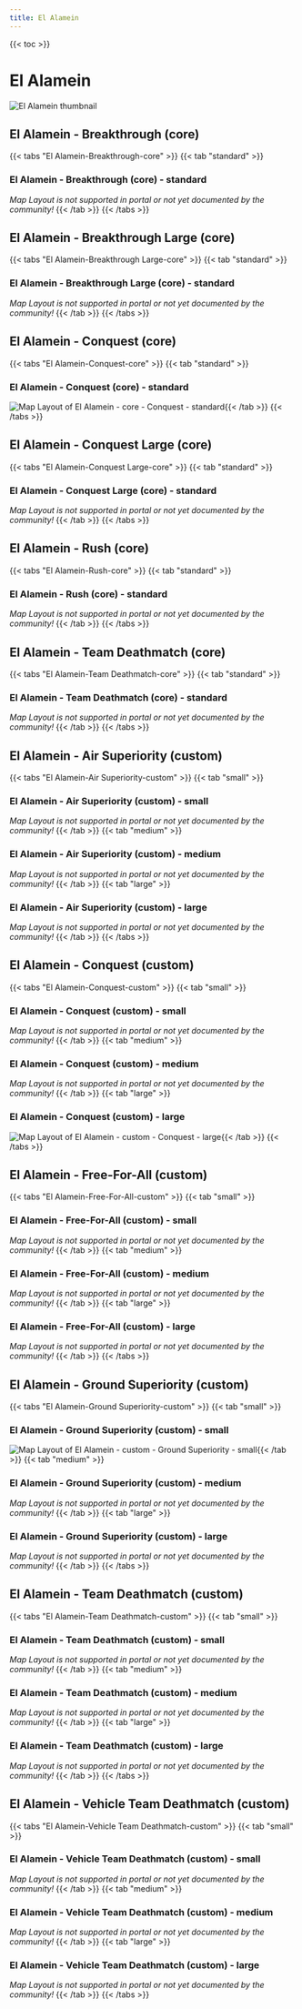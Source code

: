 ```yaml
---
title: El Alamein
---
```


{{< toc >}}

# El Alamein

![El Alamein thumbnail](../images/thumbnails/elalamein_thumbnail.jpg)

## El Alamein - Breakthrough (core)

{{< tabs "El Alamein-Breakthrough-core" >}}
{{< tab "standard" >}}
### El Alamein - Breakthrough (core) - standard

_Map Layout is not supported in portal or not yet documented by the community!_
{{< /tab >}}
{{< /tabs >}}
## El Alamein - Breakthrough Large (core)

{{< tabs "El Alamein-Breakthrough Large-core" >}}
{{< tab "standard" >}}
### El Alamein - Breakthrough Large (core) - standard

_Map Layout is not supported in portal or not yet documented by the community!_
{{< /tab >}}
{{< /tabs >}}
## El Alamein - Conquest (core)

{{< tabs "El Alamein-Conquest-core" >}}
{{< tab "standard" >}}
### El Alamein - Conquest (core) - standard

![Map Layout of El Alamein - core - Conquest - standard](../images/layouts/elalamein_conquest_core_standard.png){{< /tab >}}
{{< /tabs >}}
## El Alamein - Conquest Large (core)

{{< tabs "El Alamein-Conquest Large-core" >}}
{{< tab "standard" >}}
### El Alamein - Conquest Large (core) - standard

_Map Layout is not supported in portal or not yet documented by the community!_
{{< /tab >}}
{{< /tabs >}}
## El Alamein - Rush (core)

{{< tabs "El Alamein-Rush-core" >}}
{{< tab "standard" >}}
### El Alamein - Rush (core) - standard

_Map Layout is not supported in portal or not yet documented by the community!_
{{< /tab >}}
{{< /tabs >}}
## El Alamein - Team Deathmatch (core)

{{< tabs "El Alamein-Team Deathmatch-core" >}}
{{< tab "standard" >}}
### El Alamein - Team Deathmatch (core) - standard

_Map Layout is not supported in portal or not yet documented by the community!_
{{< /tab >}}
{{< /tabs >}}
## El Alamein - Air Superiority (custom)

{{< tabs "El Alamein-Air Superiority-custom" >}}
{{< tab "small" >}}
### El Alamein - Air Superiority (custom) - small

_Map Layout is not supported in portal or not yet documented by the community!_
{{< /tab >}}
{{< tab "medium" >}}
### El Alamein - Air Superiority (custom) - medium

_Map Layout is not supported in portal or not yet documented by the community!_
{{< /tab >}}
{{< tab "large" >}}
### El Alamein - Air Superiority (custom) - large

_Map Layout is not supported in portal or not yet documented by the community!_
{{< /tab >}}
{{< /tabs >}}
## El Alamein - Conquest (custom)

{{< tabs "El Alamein-Conquest-custom" >}}
{{< tab "small" >}}
### El Alamein - Conquest (custom) - small

_Map Layout is not supported in portal or not yet documented by the community!_
{{< /tab >}}
{{< tab "medium" >}}
### El Alamein - Conquest (custom) - medium

_Map Layout is not supported in portal or not yet documented by the community!_
{{< /tab >}}
{{< tab "large" >}}
### El Alamein - Conquest (custom) - large

![Map Layout of El Alamein - custom - Conquest - large](../images/layouts/elalamein_conquest_custom_large.png){{< /tab >}}
{{< /tabs >}}
## El Alamein - Free-For-All (custom)

{{< tabs "El Alamein-Free-For-All-custom" >}}
{{< tab "small" >}}
### El Alamein - Free-For-All (custom) - small

_Map Layout is not supported in portal or not yet documented by the community!_
{{< /tab >}}
{{< tab "medium" >}}
### El Alamein - Free-For-All (custom) - medium

_Map Layout is not supported in portal or not yet documented by the community!_
{{< /tab >}}
{{< tab "large" >}}
### El Alamein - Free-For-All (custom) - large

_Map Layout is not supported in portal or not yet documented by the community!_
{{< /tab >}}
{{< /tabs >}}
## El Alamein - Ground Superiority (custom)

{{< tabs "El Alamein-Ground Superiority-custom" >}}
{{< tab "small" >}}
### El Alamein - Ground Superiority (custom) - small

![Map Layout of El Alamein - custom - Ground Superiority - small](../images/layouts/elalamein_groundsuperiority_custom_small.png){{< /tab >}}
{{< tab "medium" >}}
### El Alamein - Ground Superiority (custom) - medium

_Map Layout is not supported in portal or not yet documented by the community!_
{{< /tab >}}
{{< tab "large" >}}
### El Alamein - Ground Superiority (custom) - large

_Map Layout is not supported in portal or not yet documented by the community!_
{{< /tab >}}
{{< /tabs >}}
## El Alamein - Team Deathmatch (custom)

{{< tabs "El Alamein-Team Deathmatch-custom" >}}
{{< tab "small" >}}
### El Alamein - Team Deathmatch (custom) - small

_Map Layout is not supported in portal or not yet documented by the community!_
{{< /tab >}}
{{< tab "medium" >}}
### El Alamein - Team Deathmatch (custom) - medium

_Map Layout is not supported in portal or not yet documented by the community!_
{{< /tab >}}
{{< tab "large" >}}
### El Alamein - Team Deathmatch (custom) - large

_Map Layout is not supported in portal or not yet documented by the community!_
{{< /tab >}}
{{< /tabs >}}
## El Alamein - Vehicle Team Deathmatch (custom)

{{< tabs "El Alamein-Vehicle Team Deathmatch-custom" >}}
{{< tab "small" >}}
### El Alamein - Vehicle Team Deathmatch (custom) - small

_Map Layout is not supported in portal or not yet documented by the community!_
{{< /tab >}}
{{< tab "medium" >}}
### El Alamein - Vehicle Team Deathmatch (custom) - medium

_Map Layout is not supported in portal or not yet documented by the community!_
{{< /tab >}}
{{< tab "large" >}}
### El Alamein - Vehicle Team Deathmatch (custom) - large

_Map Layout is not supported in portal or not yet documented by the community!_
{{< /tab >}}
{{< /tabs >}}
